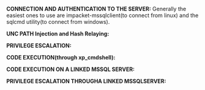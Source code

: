 **CONNECTION AND AUTHENTICATION TO THE SERVER:**
Generally the easiest ones to use are impacket-mssqlclient(to connect from linux) and the sqlcmd utility(to connect from windows).

**UNC PATH Injection and Hash Relaying:**


**PRIVILEGE ESCALATION:**


**CODE EXECUTION(through xp_cmdshell):**


**CODE EXECUTION ON A LINKED MSSQL SERVER:**


**PRIVILEGE ESCALATION THROUGHA LINKED MSSQLSERVER:**





